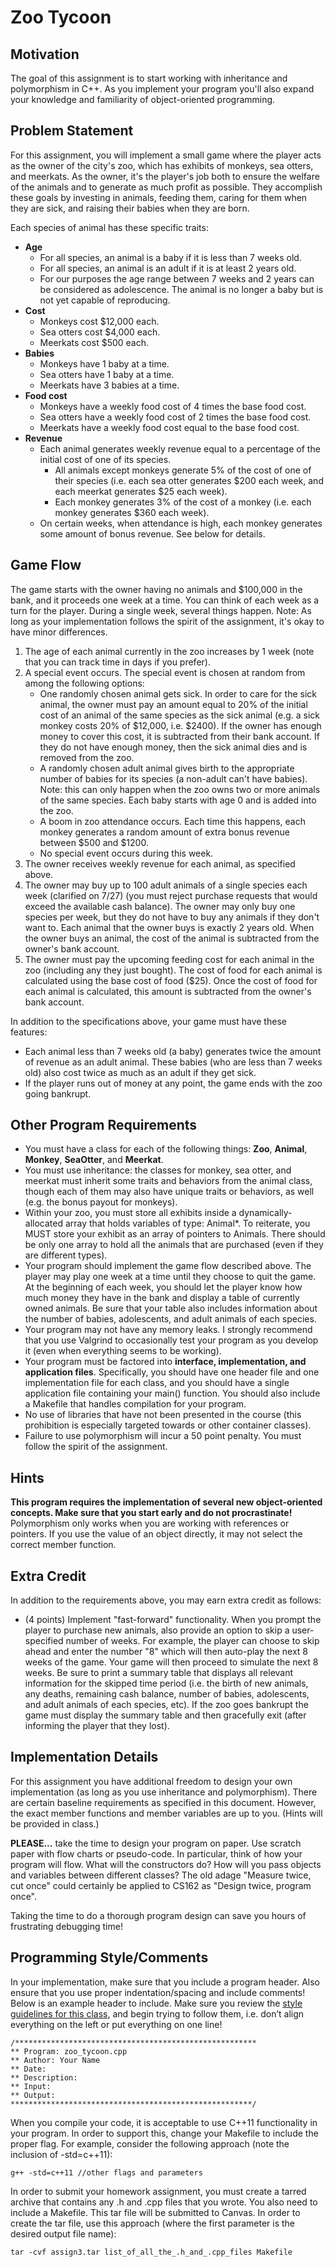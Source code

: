 # Zoo Tycoon
## Motivation
The goal of this assignment is to start working with inheritance and polymorphism in C++.  As you implement your program you'll also expand your knowledge and familiarity of object-oriented programming.

## Problem Statement
For this assignment, you will implement a small game where the player acts as the owner of the city's zoo, which has exhibits of monkeys, sea otters, and meerkats. As the owner, it's the player's job both to ensure the welfare of the animals and to generate as much profit as possible. They accomplish these goals by investing in animals, feeding them, caring for them when they are sick, and raising their babies when they are born.

Each species of animal has these specific traits:

- **Age**
  - For all species, an animal is a baby if it is less than 7 weeks old.
  - For all species, an animal is an adult if it is at least 2 years old.
  - For our purposes the age range between 7 weeks and 2 years can be considered as adolescence. The animal is no longer a baby but is not yet capable of reproducing.
- **Cost**
  - Monkeys cost $12,000 each.
  - Sea otters cost $4,000 each.
  - Meerkats cost $500 each.
- **Babies**
  - Monkeys have 1 baby at a time.
  - Sea otters have 1 baby at a time.
  - Meerkats have 3 babies at a time.
- **Food cost**
  - Monkeys have a weekly food cost of 4 times the base food cost.
  - Sea otters have a weekly food cost of 2 times the base food cost.
  - Meerkats have a weekly food cost equal to the base food cost.
- **Revenue**
  - Each animal generates weekly revenue equal to a percentage of the initial cost of one of its species.
    - All animals except monkeys generate 5% of the cost of one of their species (i.e. each sea otter generates $200 each week, and each meerkat generates $25 each week).
    - Each monkey generates 3% of the cost of a monkey (i.e. each monkey generates $360 each week).
  - On certain weeks, when attendance is high, each monkey generates some amount of bonus revenue. See below for details.

## Game Flow
The game starts with the owner having no animals and $100,000 in the bank, and it proceeds one week at a time. You can think of each week as a turn for the player. During a single week, several things happen. Note: As long as your implementation follows the spirit of the assignment, it's okay to have minor differences.

1. The age of each animal currently in the zoo increases by 1 week (note that you can track time in days if you prefer).
2. A special event occurs. The special event is chosen at random from among the following options:
    - One randomly chosen animal gets sick. In order to care for the sick animal, the owner must pay an amount equal to 20% of the initial cost of an animal of the same species as the sick animal (e.g. a sick monkey costs 20% of $12,000, i.e. $2400). If the owner has enough money to cover this cost, it is subtracted from their bank account. If they do not have enough money, then the sick animal dies and is removed from the zoo.
    - A randomly chosen adult animal gives birth to the appropriate number of babies for its species (a non-adult can't have babies). Note: this can only happen when the zoo owns two or more animals of the same species. Each baby starts with age 0 and is added into the zoo.
    - A boom in zoo attendance occurs. Each time this happens, each monkey generates a random amount of extra bonus revenue between $500 and $1200.
    - No special event occurs during this week.
3. The owner receives weekly revenue for each animal, as specified above.
4. The owner may buy up to 100 adult animals of a single species each week (clarified on 7/27) (you must reject purchase requests that would exceed the available cash balance). The owner may only buy one species per week, but they do not have to buy any animals if they don't want to. Each animal that the owner buys is exactly 2 years old. When the owner buys an animal, the cost of the animal is subtracted from the owner's bank account.
5. The owner must pay the upcoming feeding cost for each animal in the zoo (including any they just bought). The cost of food for each animal is calculated using the base cost of food ($25). Once the cost of food for each animal is calculated, this amount is subtracted from the owner's bank account.

In addition to the specifications above, your game must have these features:
- Each animal less than 7 weeks old (a baby) generates twice the amount of revenue as an adult animal. These babies (who are less than 7 weeks old) also cost twice as much as an adult if they get sick.
- If the player runs out of money at any point, the game ends with the zoo going bankrupt.

## Other Program Requirements
- You must have a class for each of the following things: **Zoo**, **Animal**, **Monkey**, **SeaOtter**, and **Meerkat**.
- You must use inheritance: the classes for monkey, sea otter, and meerkat must inherit some traits and behaviors from the animal class, though each of them may also have unique traits or behaviors, as well (e.g. the bonus payout for monkeys).
- Within your zoo, you must store all exhibits inside a dynamically-allocated array that holds variables of type: Animal*. To reiterate, you MUST store your exhibit as an array of pointers to Animals. There should be only one array to hold all the animals that are purchased (even if they are different types).
- Your program should implement the game flow described above. The player may play one week at a time until they choose to quit the game. At the beginning of each week, you should let the player know how much money they have in the bank and display a table of currently owned animals. Be sure that your table also includes information about the number of babies, adolescents, and adult animals of each species.
- Your program may not have any memory leaks. I strongly recommend that you use Valgrind to occasionally test your program as you develop it (even when everything seems to be working).
- Your program must be factored into **interface, implementation, and application files**. Specifically, you should have one header file and one implementation file for each class, and you should have a single application file containing your main() function. You should also include a Makefile that handles compilation for your program.
- No use of libraries that have not been presented in the course (this prohibition is especially targeted towards <vector> or other container classes).
- Failure to use polymorphism will incur a 50 point penalty. You must follow the spirit of the assignment.

## Hints
**This program requires the implementation of several new object-oriented concepts. Make sure that you start early and do not procrastinate!**
Polymorphism only works when you are working with references or pointers. If you use the value of an object directly, it may not select the correct member function.

## Extra Credit
In addition to the requirements above, you may earn extra credit as follows:
- (4 points) Implement "fast-forward" functionality. When you prompt the player to purchase new animals, also provide an option to skip a user-specified number of weeks. For example, the player can choose to skip ahead and enter the number "8" which will then auto-play the next 8 weeks of the game. Your game will then proceed to simulate the next 8 weeks. Be sure to print a summary table that displays all relevant information for the skipped time period (i.e. the birth of new animals, any deaths, remaining cash balance, number of babies, adolescents, and adult animals of each species, etc). If the zoo goes bankrupt the game must display the summary table and then gracefully exit (after informing the player that they lost).

## Implementation Details
For this assignment you have additional freedom to design your own implementation (as long as you use inheritance and polymorphism). There are certain baseline requirements as specified in this document. However, the exact member functions and member variables are up to you. (Hints will be provided in class.)

**PLEASE...** take the time to design your program on paper. Use scratch paper with flow charts or pseudo-code. In particular, think of how your program will flow. What will the constructors do? How will you pass objects and variables between different classes? The old adage "Measure twice, cut once" could certainly be applied to CS162 as "Design twice, program once".

Taking the time to do a thorough program design can save you hours of frustrating debugging time!
  
## Programming Style/Comments
In your implementation, make sure that you include a program header. Also ensure that you use proper indentation/spacing and include comments! Below is an example header to include. Make sure you review the [style guidelines for this class](https://web.engr.oregonstate.edu/~goinsj/resources/general/cpp_style_guideline.pdf), and begin trying to follow them, i.e. don’t align everything on the left or put everything on one line!

```
/******************************************************
** Program: zoo_tycoon.cpp
** Author: Your Name
** Date: 
** Description:  
** Input:
** Output:
******************************************************/
```

When you compile your code, it is acceptable to use C++11 functionality in your program. In order to support this, change your Makefile to include the proper flag.
For example, consider the following approach (note the inclusion of -std=c++11):

```
g++ -std=c++11 //other flags and parameters
```

In order to submit your homework assignment, you must create a tarred archive that contains any .h and .cpp files that you wrote. You also need to include a Makefile. This tar file will be submitted to Canvas. In order to create the tar file, use this approach (where the first parameter is the desired output file name):

```
tar -cvf assign3.tar list_of_all_the_.h_and_.cpp_files Makefile
```
